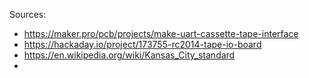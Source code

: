 Sources:

- https://maker.pro/pcb/projects/make-uart-cassette-tape-interface
- https://hackaday.io/project/173755-rc2014-tape-io-board
- https://en.wikipedia.org/wiki/Kansas_City_standard
- 

